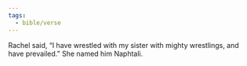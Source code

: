 ```yaml
---
tags:
  - bible/verse
---
```

Rachel said, “I have wrestled with my sister with mighty wrestlings, and have prevailed.” She named him Naphtali.